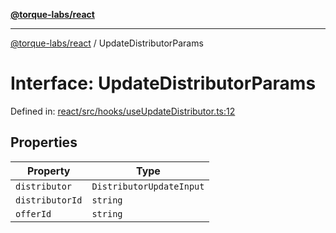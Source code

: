 [**@torque-labs/react**](../README.md)

***

[@torque-labs/react](../README.md) / UpdateDistributorParams

# Interface: UpdateDistributorParams

Defined in: [react/src/hooks/useUpdateDistributor.ts:12](https://github.com/torque-labs/monorepo/blob/2ebf07140779767733d669c69d4b6e369a4193c3/packages/react/src/hooks/useUpdateDistributor.ts#L12)

## Properties

| Property | Type |
| ------ | ------ |
| <a id="distributor"></a> `distributor` | `DistributorUpdateInput` |
| <a id="distributorid"></a> `distributorId` | `string` |
| <a id="offerid"></a> `offerId` | `string` |
